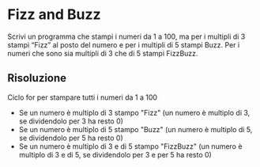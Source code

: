 # Fizz and Buzz
Scrivi un programma che stampi i numeri da 1 a 100,
ma per i multipli di 3 stampi “Fizz” al posto del numero e per i multipli di 5 stampi Buzz.
Per i numeri che sono sia multipli di 3 che di 5 stampi FizzBuzz.

## Risoluzione
Ciclo for per stampare tutti i numeri da 1 a 100
- Se un numero è multiplo di 3 stampo "Fizz" (un numero è multiplo di 3, se dividendolo per 3 ha resto 0)
-  Se un numero è multiplo di 5 stampo "Buzz" (un numero è multiplo di 5, se dividendolo per 5 ha resto 0)
- Se un numero è multiplo di 3 e di 5 stampo "FizzBuzz" (un numero è multiplo di 3 e di 5, se dividendolo per 3 e per 5 ha resto 0)